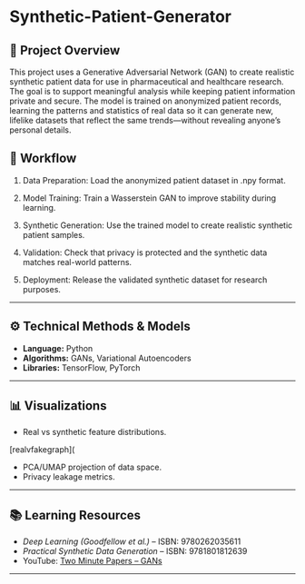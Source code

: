 # Synthetic-Patient-Generator

## 📌 Project Overview
This project uses a Generative Adversarial Network (GAN) to create realistic synthetic patient data for use in pharmaceutical and healthcare research. The goal is to support meaningful analysis while keeping patient information private and secure. The model is trained on anonymized patient records, learning the patterns and statistics of real data so it can generate new, lifelike datasets that reflect the same trends—without revealing anyone’s personal details.


## 🔬 Workflow
1. Data Preparation: Load the anonymized patient dataset in .npy format.

2. Model Training: Train a Wasserstein GAN to improve stability during learning.

3. Synthetic Generation: Use the trained model to create realistic synthetic patient samples.

4. Validation: Check that privacy is protected and the synthetic data matches real-world patterns.

5. Deployment: Release the validated synthetic dataset for research purposes.

---

## ⚙️ Technical Methods & Models
- **Language:** Python  
- **Algorithms:** GANs, Variational Autoencoders  
- **Libraries:** TensorFlow, PyTorch  

---

## 📊 Visualizations
* Real vs synthetic feature distributions.

[realvfakegraph](

- PCA/UMAP projection of data space.  
- Privacy leakage metrics.  

---

## 📚 Learning Resources
- *Deep Learning (Goodfellow et al.)* – ISBN: 9780262035611  
- *Practical Synthetic Data Generation* – ISBN: 9781801812639  
- YouTube: [Two Minute Papers – GANs](https://www.youtube.com/@TwoMinutePapers)  

---

